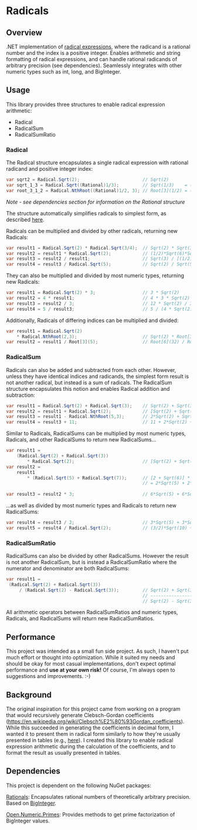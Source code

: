 # Radicals

## Overview
.NET implementation of
[radical expressions](https://en.wikipedia.org/wiki/Nth_root),
where the radicand is a rational number and the index is a positive integer.
Enables arithmetic and string formatting of radical expressions, and can 
handle rational radicands of arbitrary precision (see dependencies).
Seamlessly integrates with other numeric types such as int, long, and BigInteger.

## Usage
This library provides three structures to enable radical expression arithmetic:

* Radical
* RadicalSum
* RadicalSumRatio

### Radical
The Radical structure encapsulates a single radical expression with rational radicand and positive
integer index:
```csharp
var sqrt2 = Radical.Sqrt(2);                        // Sqrt(2)
var sqrt_1_3 = Radical.Sqrt((Rational)1/3);         // Sqrt(1/3)    = (1/3)*Sqrt(3)
var root_3_1_2 = Radical.NthRoot((Rational)1/2, 3); // Root[3](1/2) = (1/2)*Root[3](4)
```
*Note - see dependencies section for information on the Rational structure*

The structure automatically simplifies radicals to simplest form, as described [here](https://en.wikipedia.org/wiki/Nth_root#Simplified_form_of_a_radical_expression).

Radicals can be multiplied and divided by other radicals, returning new Radicals:

```csharp
var result1 = Radical.Sqrt(2) * Radical.Sqrt(3/4);  // Sqrt(2) * Sqrt(3/4)       = (1/2)*Sqrt(6)
var result2 = result1 * Radical.Sqrt(2);            // (1/2)*Sqrt(6)*Sqrt(2)     = Sqrt(3)
var result3 = result2 / result1;                    // Sqrt(3) / [(1/2)*Sqrt(6)] = Sqrt(2)
var result4 = result3 / Radical.Sqrt(5);            // Sqrt(2) / Sqrt(5)         = (1/5)*Sqrt(10)
```

They can also be multiplied and divided by most numeric types, returning new Radicals:

```csharp
var result1 = Radical.Sqrt(2) * 3;                  // 3 * Sqrt(2)
var result2 = 4 * result1;                          // 4 * 3 * Sqrt(2)   = 12 * Sqrt(2)
var result3 = result2 / 3;                          // 12 * Sqrt(2) / 3  = 4 * Sqrt(2)
var result4 = 5 / result3;                          // 5 / (4 * Sqrt(2)) = (5/8)*Sqrt(2)
```

Additionally, Radicals of differing indices can be multiplied and divided:

```csharp
var result1 = Radical.Sqrt(2) 
    * Radical.NthRoot(2,3);                         // Sqrt(2) * Root[3](2)     = Root[6](32)
var result2 = result1 / Root[3](5);                 // Root[6](32) / Root[3](5) = (1/5)*Root[6](20000)
```

### RadicalSum
Radicals can also be added and subtracted from each other. However, unless they have
identical indices and radicands, the simplest form result is not another radical, but
instead is a sum of radicals. The RadicalSum structure encapsulates this notion and 
enables Radical addition and subtraction:

```csharp
var result1 = Radical.Sqrt(2) + Radical.Sqrt(3);    // Sqrt(2) + Sqrt(3)
var result2 = result1 + Radical.Sqrt(2);            // [Sqrt(2) + Sqrt(3)] + Sqrt(2) = 2*Sqrt(2) + Sqrt(3)
var result3 = result1 - Radical.NthRoot(5,3);       // 2*Sqrt(2) + Sqrt(3) + (-1)*Root[3](5)
var result4 = result3 + 11;                         // 11 + 2*Sqrt(2) + Sqrt(3) + (-1)*Root[3](5)
```

Similar to Radicals, RadicalSums can be multiplied by most numeric types, Radicals, and
other RadicalSums to return new RadicalSums...

```csharp
var result1 = 
    (Radical.Sqrt(2) + Radical.Sqrt(3)) 
        * Radical.Sqrt(2);                          // [Sqrt(2) + Sqrt(3)] * Sqrt(2) = 2 + Sqrt(6)
var result2 = 
    result1
        * (Radical.Sqrt(5) + Radical.Sqrt(7));      // [2 + Sqrt(6)] * [Sqrt(5) + Sqrt(7)]
                                                    // = 2*Sqrt(5) + 2*Sqrt(7) + Sqrt(30) + Sqrt(35)
                                                    
var result3 = result2 * 3;                          // 6*Sqrt(5) + 6*Sqrt(7) + 3*Sqrt(30) + 3*Sqrt(35)
```
...as well as divided by most numeric types and Radicals to return new RadicalSums:
```csharp
var result4 = result3 / 2;                          // 3*Sqrt(5) + 3*Sqrt(7) + (3/2)*Sqrt(30) + (3/2)*Sqrt(35)
var result5 = result4 / Radical.Sqrt(2);            // (3/2)*Sqrt(10) + (3/2)*Sqrt(14) + (3/2)*Sqrt(15) + (3/4)*Sqrt(70)
```

### RadicalSumRatio
RadicalSums can also be divided by other RadicalSums. However the result is not
another RadicalSum, but is instead a RadicalSumRatio where the numerator and
denominator are both RadicalSums:

```csharp
var result1 =
 (Radical.Sqrt(2) + Radical.Sqrt(3))
     / (Radical.Sqrt(2) - Radical.Sqrt(3));         // Sqrt(2) + Sqrt(3)
                                                    // -----------------
                                                    // Sqrt(2) - Sqrt(3)
```

All arithmetic operators between RadicalSumRatios and numeric types, Radicals, and RadicalSums
will return new RadicalSumRatios.

## Performance
This project was intended as a small fun side project. As such, I haven't put much
effort or thought into optimization. While it suited my needs and should be okay for
most casual implementations, don't expect optimal performance and **use at your own
risk!** Of course, I'm always open to suggestions and improvements. :-)

## Background
The original inspiration for this project came from working on a program that would recursively generate
Clebsch-Gordan coefficients (https://en.wikipedia.org/wiki/Clebsch%E2%80%93Gordan_coefficients). While
this succeeded in generating the coefficients in decimal form, I wanted it to present them in radical
form similarly to how they're usually presented in tables (e.g.,
[here](https://en.wikipedia.org/wiki/Table_of_Clebsch%E2%80%93Gordan_coefficients)). I created this
library to enable radical expression arithmetic during the calculation of the coefficients, and to
format the result as usually presented in tables.

## Dependencies
This project is dependent on the following NuGet packages:

[Rationals](https://www.nuget.org/packages/Rationals/): Encapsulates rational numbers of theoretically
arbitrary precision. Based on [BigInteger](https://docs.microsoft.com/en-us/dotnet/api/system.numerics.biginteger?view=netframework-4.7.2).

[Open.Numeric.Primes](https://www.nuget.org/packages/Open.Numeric.Primes/): Provides methods to get
prime factorization of BigInteger values.
